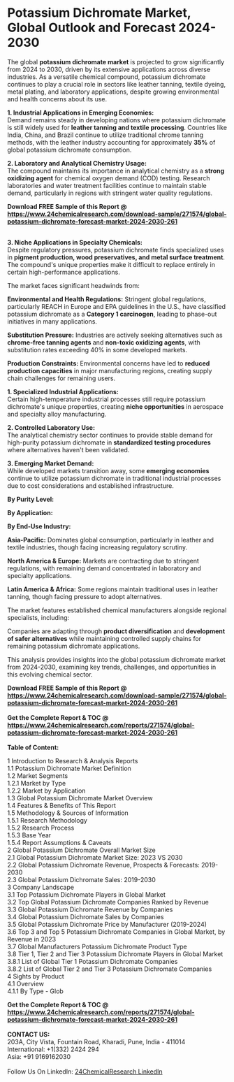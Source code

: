 <h1>Potassium Dichromate Market, Global Outlook and Forecast 2024-2030</h1><p>The global <strong>potassium dichromate market</strong> is projected to grow significantly from 2024 to 2030, driven by its extensive applications across diverse industries. As a versatile chemical compound, potassium dichromate continues to play a crucial role in sectors like leather tanning, textile dyeing, metal plating, and laboratory applications, despite growing environmental and health concerns about its use.</p><p><strong>1. Industrial Applications in Emerging Economies:</strong><br>
Demand remains steady in developing nations where potassium dichromate is still widely used for <strong>leather tanning and textile processing</strong>. Countries like India, China, and Brazil continue to utilize traditional chrome tanning methods, with the leather industry accounting for approximately <strong>35%</strong> of global potassium dichromate consumption.</p><p><strong>2. Laboratory and Analytical Chemistry Usage:</strong><br>
The compound maintains its importance in analytical chemistry as a <strong>strong oxidizing agent</strong> for chemical oxygen demand (COD) testing. Research laboratories and water treatment facilities continue to maintain stable demand, particularly in regions with stringent water quality regulations.</p><div><b>Download FREE Sample of this Report @ 
            <a href="https://www.24chemicalresearch.com/download-sample/271574/global-potassium-dichromate-forecast-market-2024-2030-261">
            https://www.24chemicalresearch.com/download-sample/271574/global-potassium-dichromate-forecast-market-2024-2030-261</a></b></div><br><p><strong>3. Niche Applications in Specialty Chemicals:</strong><br>
Despite regulatory pressures, potassium dichromate finds specialized uses in <strong>pigment production, wood preservatives, and metal surface treatment</strong>. The compound's unique properties make it difficult to replace entirely in certain high-performance applications.</p><p>The market faces significant headwinds from:</p><p><strong>Environmental and Health Regulations:</strong> Stringent global regulations, particularly REACH in Europe and EPA guidelines in the U.S., have classified potassium dichromate as a <strong>Category 1 carcinogen</strong>, leading to phase-out initiatives in many applications.</p><p><strong>Substitution Pressure:</strong> Industries are actively seeking alternatives such as <strong>chrome-free tanning agents</strong> and <strong>non-toxic oxidizing agents</strong>, with substitution rates exceeding 40% in some developed markets.</p><p><strong>Production Constraints:</strong> Environmental concerns have led to <strong>reduced production capacities</strong> in major manufacturing regions, creating supply chain challenges for remaining users.</p><p><strong>1. Specialized Industrial Applications:</strong><br>
Certain high-temperature industrial processes still require potassium dichromate's unique properties, creating <strong>niche opportunities</strong> in aerospace and specialty alloy manufacturing.</p><p><strong>2. Controlled Laboratory Use:</strong><br>
The analytical chemistry sector continues to provide stable demand for high-purity potassium dichromate in <strong>standardized testing procedures</strong> where alternatives haven't been validated.</p><p><strong>3. Emerging Market Demand:</strong><br>
While developed markets transition away, some <strong>emerging economies</strong> continue to utilize potassium dichromate in traditional industrial processes due to cost considerations and established infrastructure.</p><p><strong>By Purity Level:</strong></p><p><strong>By Application:</strong></p><p><strong>By End-Use Industry:</strong></p><p><strong>Asia-Pacific:</strong> Dominates global consumption, particularly in leather and textile industries, though facing increasing regulatory scrutiny.</p><p><strong>North America &amp; Europe:</strong> Markets are contracting due to stringent regulations, with remaining demand concentrated in laboratory and specialty applications.</p><p><strong>Latin America &amp; Africa:</strong> Some regions maintain traditional uses in leather tanning, though facing pressure to adopt alternatives.</p><p>The market features established chemical manufacturers alongside regional specialists, including:</p><p>Companies are adapting through <strong>product diversification</strong> and <strong>development of safer alternatives</strong> while maintaining controlled supply chains for remaining potassium dichromate applications.</p><p>This analysis provides insights into the global potassium dichromate market from 2024-2030, examining key trends, challenges, and opportunities in this evolving chemical sector.</p><div><b>Download FREE Sample of this Report @ 
            <a href="https://www.24chemicalresearch.com/download-sample/271574/global-potassium-dichromate-forecast-market-2024-2030-261">
            https://www.24chemicalresearch.com/download-sample/271574/global-potassium-dichromate-forecast-market-2024-2030-261</a></b></div><br><div><b>Get the Complete Report & TOC @ 
            <a href="https://www.24chemicalresearch.com/reports/271574/global-potassium-dichromate-forecast-market-2024-2030-261">
            https://www.24chemicalresearch.com/reports/271574/global-potassium-dichromate-forecast-market-2024-2030-261</a></b></div><br>
            <b>Table of Content:</b><p>1 Introduction to Research & Analysis Reports<br />
    1.1 Potassium Dichromate Market Definition<br />
    1.2 Market Segments<br />
        1.2.1 Market by Type<br />
        1.2.2 Market by Application<br />
    1.3 Global Potassium Dichromate Market Overview<br />
    1.4 Features & Benefits of This Report<br />
    1.5 Methodology & Sources of Information<br />
        1.5.1 Research Methodology<br />
        1.5.2 Research Process<br />
        1.5.3 Base Year<br />
        1.5.4 Report Assumptions & Caveats<br />
2 Global Potassium Dichromate Overall Market Size<br />
    2.1 Global Potassium Dichromate Market Size: 2023 VS 2030<br />
    2.2 Global Potassium Dichromate Revenue, Prospects & Forecasts: 2019-2030<br />
    2.3 Global Potassium Dichromate Sales: 2019-2030<br />
3 Company Landscape<br />
    3.1 Top Potassium Dichromate Players in Global Market<br />
    3.2 Top Global Potassium Dichromate Companies Ranked by Revenue<br />
    3.3 Global Potassium Dichromate Revenue by Companies<br />
    3.4 Global Potassium Dichromate Sales by Companies<br />
    3.5 Global Potassium Dichromate Price by Manufacturer (2019-2024)<br />
    3.6 Top 3 and Top 5 Potassium Dichromate Companies in Global Market, by Revenue in 2023<br />
    3.7 Global Manufacturers Potassium Dichromate Product Type<br />
    3.8 Tier 1, Tier 2 and Tier 3 Potassium Dichromate Players in Global Market<br />
        3.8.1 List of Global Tier 1 Potassium Dichromate Companies<br />
        3.8.2 List of Global Tier 2 and Tier 3 Potassium Dichromate Companies<br />
4 Sights by Product<br />
    4.1 Overview<br />
        4.1.1 By Type - Glob</p><div><b>Get the Complete Report & TOC @ 
            <a href="https://www.24chemicalresearch.com/reports/271574/global-potassium-dichromate-forecast-market-2024-2030-261">
            https://www.24chemicalresearch.com/reports/271574/global-potassium-dichromate-forecast-market-2024-2030-261</a></b></div><br><b>CONTACT US:</b><br>
            203A, City Vista, Fountain Road, Kharadi, Pune, India - 411014<br>
            International: +1(332) 2424 294<br>
            Asia: +91 9169162030 <br><br>
            Follow Us On LinkedIn: <a href="https://www.linkedin.com/company/24chemicalresearch/">24ChemicalResearch LinkedIn</a>